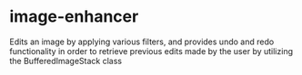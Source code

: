 # image-enhancer
Edits an image by applying various filters, and provides undo and redo functionality in order to retrieve previous edits made by the user by utilizing the BufferedImageStack class
